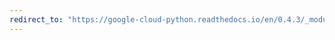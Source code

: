 ```yaml
---
redirect_to: "https://google-cloud-python.readthedocs.io/en/0.4.3/_modules/gcloud/connection.html"
---
```

